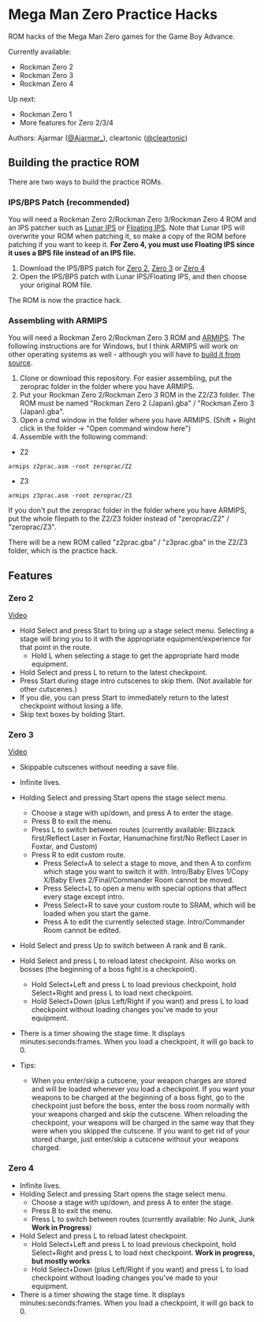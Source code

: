 # Mega Man Zero Practice Hacks

ROM hacks of the Mega Man Zero games for the Game Boy Advance.

Currently available: 
* Rockman Zero 2
* Rockman Zero 3
* Rockman Zero 4

Up next:
* Rockman Zero 1
* More features for Zero 2/3/4

Authors: Ajarmar ([@Ajarmar_](http://twitter.com/Ajarmar_)), cleartonic ([@cleartonic](http://twitter.com/cleartonic))

## Building the practice ROM

There are two ways to build the practice ROMs.

### IPS/BPS Patch (recommended)

You will need a Rockman Zero 2/Rockman Zero 3/Rockman Zero 4 ROM and an IPS patcher such as [Lunar IPS](https://www.romhacking.net/utilities/240/) or [Floating IPS](https://www.romhacking.net/utilities/1040/). Note that Lunar IPS will overwrite your ROM when patching it, so make a copy of the ROM before patching if you want to keep it. **For Zero 4, you must use Floating IPS since it uses a BPS file instead of an IPS file.**


1. Download the IPS/BPS patch for [Zero 2](https://github.com/Ajarmar/zeroprac/raw/master/Z2/ips/z2prac_v2_1.ips), [Zero 3](https://github.com/Ajarmar/zeroprac/raw/master/Z3/ips/z3prac_v2.ips) or [Zero 4](https://github.com/Ajarmar/zeroprac/raw/master/Z4/bps/z4prac_v1.bps)
2. Open the IPS/BPS patch with Lunar IPS/Floating IPS, and then choose your original ROM file.

The ROM is now the practice hack.

### Assembling with ARMIPS

You will need a Rockman Zero 2/Rockman Zero 3 ROM and [ARMIPS](https://github.com/Kingcom/armips/releases/tag/v0.10.0). The following instructions are for Windows, but I think ARMIPS will work on other operating systems as well - although you will have to [build it from source](https://github.com/Kingcom/armips#22-building-from-source).

1. Clone or download this repository. For easier assembling, put the zeroprac folder in the folder where you have ARMIPS.
2. Put your Rockman Zero 2/Rockman Zero 3 ROM in the Z2/Z3 folder. The ROM must be named "Rockman Zero 2 (Japan).gba" / "Rockman Zero 3 (Japan).gba".
3. Open a cmd window in the folder where you have ARMIPS. (Shift + Right click in the folder -> "Open command window here")
4. Assemble with the following command:

* Z2
```
armips z2prac.asm -root zeroprac/Z2
```

* Z3
```
armips z3prac.asm -root zeroprac/Z3
```

If you don't put the zeroprac folder in the folder where you have ARMIPS, put the whole filepath to the Z2/Z3 folder instead of "zeroprac/Z2" / "zeroprac/Z3".

There will be a new ROM called "z2prac.gba" / "z3prac.gba" in the Z2/Z3 folder, which is the practice hack.

## Features

### Zero 2

[Video](https://www.youtube.com/watch?v=oFmz7C9agcM)

- Hold Select and press Start to bring up a stage select menu. Selecting a stage will bring you to it with the appropriate equipment/experience for that point in the route.
    - Hold L when selecting a stage to get the appropriate hard mode equipment.
- Hold Select and press L to return to the latest checkpoint.
- Press Start during stage intro cutscenes to skip them. (Not available for other cutscenes.)
- If you die, you can press Start to immediately return to the latest checkpoint without losing a life.
- Skip text boxes by holding Start.

### Zero 3

[Video](https://www.youtube.com/watch?v=hQKZBsgO-4k)

- Skippable cutscenes without needing a save file.
- Infinite lives.
- Holding Select and pressing Start opens the stage select menu.
    - Choose a stage with up/down, and press A to enter the stage.
    - Press B to exit the menu.
    - Press L to switch between routes (currently available: Blizzack first/Reflect Laser in Foxtar, Hanumachine first/No Reflect Laser in Foxtar, and Custom)
    - Press R to edit custom route.
        - Press Select+A to select a stage to move, and then A to confirm which stage you want to switch it with. Intro/Baby Elves 1/Copy X/Baby Elves 2/Final/Commander Room cannot be moved.
        - Press Select+L to open a menu with special options that affect every stage except intro.
        - Press Select+R to save your custom route to SRAM, which will be loaded when you start the game.
        - Press A to edit the currently selected stage. Intro/Commander Room cannot be edited.
- Hold Select and press Up to switch between A rank and B rank.
- Hold Select and press L to reload latest checkpoint. Also works on bosses (the beginning of a boss fight is a checkpoint).
    - Hold Select+Left and press L to load previous checkpoint, hold Select+Right and press L to load next checkpoint.
    - Hold Select+Down (plus Left/Right if you want) and press L to load checkpoint without loading changes you've made to your equipment.
- There is a timer showing the stage time. It displays minutes:seconds:frames. When you load a checkpoint, it will go back to 0.

- Tips:
    - When you enter/skip a cutscene, your weapon charges are stored and will be loaded whenever you load a checkpoint. If you want your weapons to be charged at the beginning of a boss fight, go to the checkpoint just before the boss, enter the boss room normally with your weapons charged and skip the cutscene. When reloading the checkpoint, your weapons will be charged in the same way that they were when you skipped the cutscene. If you want to get rid of your stored charge, just enter/skip a cutscene without your weapons charged.
    
### Zero 4

- Infinite lives.
- Holding Select and pressing Start opens the stage select menu.
    - Choose a stage with up/down, and press A to enter the stage.
    - Press B to exit the menu.
    - Press L to switch between routes (currently available: No Junk, Junk **Work in Progress**)
- Hold Select and press L to reload latest checkpoint.
    - Hold Select+Left and press L to load previous checkpoint, hold Select+Right and press L to load next checkpoint. **Work in progress, but mostly works**
    - Hold Select+Down (plus Left/Right if you want) and press L to load checkpoint without loading changes you've made to your equipment.
- There is a timer showing the stage time. It displays minutes:seconds:frames. When you load a checkpoint, it will go back to 0.
